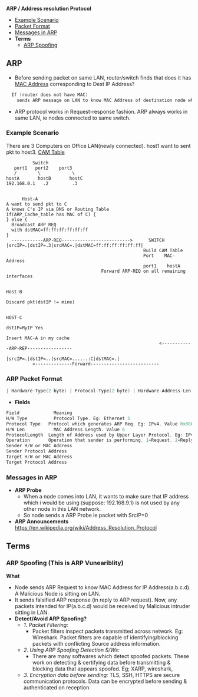 **ARP / Address resolution Protocol**
- [Example Scenario](#e)
- [Packet Format](#p)
- [Messages in ARP](#m)
- **Terms**
  - [ARP Spoofing](#s)


## ARP
- Before sending packet on same LAN, router/switch finds that does it has [MAC Address]() corresponding to Dest IP Address? 
```c
  If (router does not have MAC)
    sends ARP message on LAN to know MAC Address of destination node where packet needs to be sent.
 ```
- ARP protocol works in Request-response fashion. ARP always works in same LAN, ie nodes connected to same switch.

<a name=e></a>
### Example Scenario
There are 3 Computers on Office LAN(newly connected). host1 want to sent pkt to host3. [CAM Table]()
```console
          Switch
   port1   port2    port3
   /        \            \
hostA       hostB       hostC
192.168.0.1   .2         .3


      Host-A                                 
A want to send pkt to C
A knows C's IP via DNS or Routing Table
if(ARP_Cache_table has MAC of C) {
} else {
  Broadcast ARP REQ
  with dstMAC=ff:ff:ff:ff:ff:ff
}  
  ------------ARP-REQ-------------------------->      SWITCH
|srcIP=.|dstIP=.3|srcMAC=.|dstMAC=ff:ff:ff:ff:ff:ff|
                                                    Build CAM Table
                                                    Port    MAC-Address
                                                    port1    hostA
                                    Forward ARP-REQ on all remaining interfaces
                                                                                
                                                                                Host-B
                                                                     Discard pkt(dstIP != mine)
                                                                     
                                                                                              HOST-C
                                                                                            dstIP=MyIP Yes
                                                                                       Insert MAC-A in my cache
                                                          <------------ARP-REP-----------------
                                                          |srcIP=.|dstIP=..|srcMAC=......:C|dstMAC=.|
          <--------------Forward--------------------------                                                          
```

<a name=p></a>
### ARP Packet Format
```c
| Hardware-Type(2 byte) | Protocol-Type(2 byte) | Hardware-Address-Len(1 byte) | Protocol-Address-Len(1 byte) | Operation | Sender MAC Address (6 byte) | Sender Protocol (4byte) | Receiver MAC Address (6 byte) | Receiver Protocol (4 byte) |
```
- **Fields**
```c
Field  	          Meaning 
H/W Type    	  Protocol Type. Eg: Ethernet 1 
Protocol Type 	Protocol which generates ARP Req. Eg: IPv4. Value 0x0800 
H/W Len 	      MAC Address Length. Value 6 
ProtocolLength 	Length of Address used by Upper Layer Protocol. Eg: IPv4 is 1 
Operation 	    Operation that sender is performing. 1=Request. 2=Reply 
Sender H/W or MAC Address 	 
Sender Protocol Address 	 
Target H/W or MAC Address 	 
Target Protocol Address 	 
```

<a name=m></a>
### Messages in ARP
- **ARP Probe** 	
  - When a node comes into LAN, it wants to make sure that IP address which i would be using (suppose: 192.168.9.1) is not used by any other node in this LAN network. 
  - So node sends a ARP Probe ie packet with SrcIP=0
- **ARP Announcements** 	 https://en.wikipedia.org/wiki/Address_Resolution_Protocol

## Terms
<a name=s></a>
### ARP Spoofing (This is ARP Vuneariblity)
**What**
  - Node sends ARP Request to know MAC Address for IP Address(a.b.c.d). A Malicious Node is sitting on LAN. 
  - It sends falsified ARP response (in reply to ARP request). Now, any packets intended for IP(a.b.c.d) would be received by Malicious intruder sitting in LAN.
- **Detect/Avoid ARP Spoofing?**
  - *1. Packet Filtering:* 
    - Packet filters inspect packets transmitted across network. Eg: Wireshark. Packet filters are capable of identifying/blocking packets with conflicting Source address information.
  - *2. Using ARP Spoofing Detection S/Ws:* 
    - There are many softwares which detect spoofed packets. These work on detecting & certifying data before transmitting & blocking data that appears spoofed. Eg; XARP, wireshark, 
  - *3. Encryption data before sending:* TLS, SSH, HTTPS are secure communication protocols. Data can be encrypted before sending & authenticated on reception.
